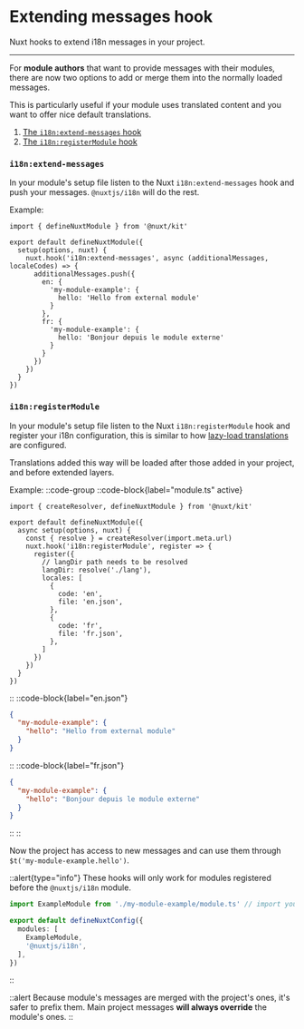 # Extending messages hook

Nuxt hooks to extend i18n messages in your project.

---

For **module authors** that want to provide messages with their modules, there are now two options to add or merge them into the normally loaded messages.

This is particularly useful if your module uses translated content and you want to offer nice default translations.

1. [The `i18n:extend-messages` hook](#i18nextend-messages)
2. [The `i18n:registerModule` hook](#i18nregistermodule)

### `i18n:extend-messages`
In your module's setup file listen to the Nuxt `i18n:extend-messages` hook and push your messages. `@nuxtjs/i18n` will do the rest.

Example:

```ts{}[my-module-example/module1.ts]
import { defineNuxtModule } from '@nuxt/kit'

export default defineNuxtModule({
  setup(options, nuxt) {
    nuxt.hook('i18n:extend-messages', async (additionalMessages, localeCodes) => {
      additionalMessages.push({
        en: {
          'my-module-example': {
            hello: 'Hello from external module'
          }
        },
        fr: {
          'my-module-example': {
            hello: 'Bonjour depuis le module externe'
          }
        }
      })
    })
  }
})

```

### `i18n:registerModule`
In your module's setup file listen to the Nuxt `i18n:registerModule` hook and register your i18n configuration, this is similar to how [lazy-load translations](./lazy-load-translations) are configured.

Translations added this way will be loaded after those added in your project, and before extended layers.

Example:
::code-group
  ::code-block{label="module.ts" active}
  ```ts{}[my-module-example/module.ts]
  import { createResolver, defineNuxtModule } from '@nuxt/kit'

  export default defineNuxtModule({
    async setup(options, nuxt) {
      const { resolve } = createResolver(import.meta.url)
      nuxt.hook('i18n:registerModule', register => {
        register({
          // langDir path needs to be resolved
          langDir: resolve('./lang'),
          locales: [
            {
              code: 'en',
              file: 'en.json',
            },
            {
              code: 'fr',
              file: 'fr.json',
            },
          ]
        })
      })
    }
  })
  ```
  ::
  ::code-block{label="en.json"}
  ```json
  {
    "my-module-example": {
      "hello": "Hello from external module"
    }
  }
  ```
  ::
  ::code-block{label="fr.json"}
  ```json
  {
    "my-module-example": {
      "hello": "Bonjour depuis le module externe"
    }
  }
  ```
  ::
::

Now the project has access to new messages and can use them through `$t('my-module-example.hello')`.

::alert{type="info"}
These hooks will only work for modules registered before the `@nuxtjs/i18n` module.

```ts {}[nuxt.config.ts]
import ExampleModule from './my-module-example/module.ts' // import your custom module

export default defineNuxtConfig({
  modules: [
    ExampleModule,
    '@nuxtjs/i18n',
  ],
})
```
::

::alert
Because module's messages are merged with the project's ones, it's safer to prefix them. Main project messages **will always override** the module's ones.
::
